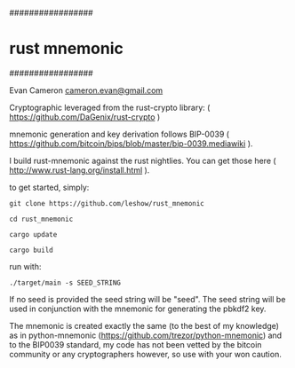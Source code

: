 #################
# rust mnemonic #
#################

Evan Cameron <cameron.evan@gmail.com>

Cryptographic leveraged from the rust-crypto library: ( https://github.com/DaGenix/rust-crypto )

mnemonic generation and key derivation follows BIP-0039
( https://github.com/bitcoin/bips/blob/master/bip-0039.mediawiki ).

I build rust-mnemonic against the rust nightlies. You can get those here
( http://www.rust-lang.org/install.html ).

to get started, simply:
```
git clone https://github.com/leshow/rust_mnemonic

cd rust_mnemonic

cargo update

cargo build
```
run with:
```
./target/main -s SEED_STRING
```

If no seed is provided the seed string will be "seed". The seed string will be used in conjunction with the mnemonic for generating the pbkdf2 key.

The mnemonic is created exactly the same (to the best of my knowledge) as in python-mnemonic (https://github.com/trezor/python-mnemonic) and to the BIP0039 standard, my code has not been vetted
by the bitcoin community or any cryptographers however, so use with your won caution. 
